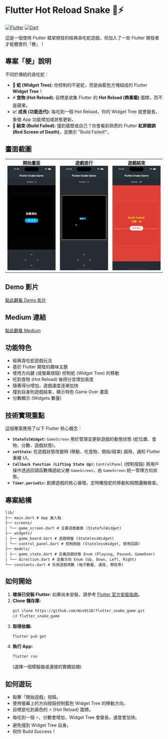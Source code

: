 # Flutter Hot Reload Snake 🐍⚡️

[![Flutter](https://img.shields.io/badge/Flutter-Framework-blue?logo=flutter)](https://flutter.dev)
[![Dart](https://img.shields.io/badge/Dart-Language-blue?logo=dart)](https://dart.dev)

這是一個使用 Flutter 框架開發的經典貪吃蛇遊戲，但加入了一些 Flutter 開發者才能體會的「梗」！

## 專案「梗」說明

不同於傳統的貪吃蛇：

*   **🐍 蛇 (Widget Tree):** 你控制的不是蛇，而是由藍色方塊組成的 Flutter **Widget Tree**！
*   **⚡️ 食物 (Hot Reload):** 目標是收集 Flutter 的 **Hot Reload (熱重載)** 圖標，而不是蘋果。
*   **📈 成長 (功能迭代):** 每吃到一個 Hot Reload，你的 Widget Tree 就會變長，象徵 App 功能增加或狀態更新。
*   **🧱 結束 (Build Failed):** 撞到牆壁或自己？你會看到熟悉的 Flutter **紅屏錯誤 (Red Screen of Death)**，並顯示 "Build Failed!"。

## 畫面截圖

<table>
  <tr>
    <td align="center">
      <b>開始畫面</b><br>
      <img src="assets/開始畫面.png" alt="開始畫面" width="250">
    </td>
    <td align="center">
      <b>遊戲進行</b><br>
      <img src="assets/遊戲進行.png" alt="遊戲進行" width="250">
    </td>
    <td align="center">
      <b>遊戲結束</b><br>
      <img src="assets/結束畫面.png" alt="遊戲結束" width="250">
    </td>
  </tr>
</table>

## Demo 影片
[點此觀看 Demo 影片](https://streamable.com/bdwppo)

## Medium 連結
[點此觀看 Medium](https://medium.com/@bruce930110930110/創作有梗的flutter-app-遊戲-d18db849a1b3)

## 功能特色

*   經典貪吃蛇遊戲玩法
*   基於 Flutter 開發的趣味主題
*   使用方向鍵 (或螢幕按鈕) 控制蛇 (Widget Tree) 的移動
*   吃到食物 (Hot Reload) 後得分並增加長度
*   隨著得分增加，遊戲速度逐漸加快 
*   撞到自身則遊戲結束，顯示特色 Game Over 畫面
*   分數顯示 (Widgets 數量)

## 技術實現重點

這個專案應用了以下 Flutter 核心概念：

*   **`StatefulWidget`:** `GameScreen` 用於管理並更新遊戲的動態狀態 (蛇位置、食物、分數、遊戲狀態)。
*   **`setState`:** 在遊戲狀態改變時 (移動、吃食物、開始/結束) 調用，通知 Flutter 重繪 UI。
*   **`Callback Function (Lifting State Up)`:** `ControlPanel` (控制按鈕) 將用戶操作透過回調函數傳遞給父層 `GameScreen`，由 `GameScreen` 統一管理方向狀態。
*   **`Timer.periodic`:** 創建遊戲的核心循環，定時觸發蛇的移動和相關邏輯檢查。

## 專案結構
```text
lib/
├── main.dart # App 進入點
├── screens/
│ └── game_screen.dart # 主要遊戲畫面 (StatefulWidget)
├── widgets/
│ ├── game_board.dart # 遊戲棋盤 (StatelessWidget)
│ └── control_panel.dart # 控制按鈕 (StatelessWidget, 使用回調)
├── models/
│ ├── game_state.dart # 定義遊戲狀態 Enum (Playing, Paused, GameOver)
│ └── direction.dart # 定義方向 Enum (Up, Down, Left, Right)
└── constants.dart # 存放遊戲常數 (格子數量, 速度, 顏色等)
```

## 如何開始

1.  **確保已安裝 Flutter:** 如果尚未安裝，請參考 [Flutter 官方安裝指南](https://flutter.dev/docs/get-started/install)。
2.  **Clone 儲存庫:**
    ```bash
    git clone https://github.com/Wzx0110/flutter_snake_game.git
    cd flutter_snake_game
    ```
3.  **取得依賴:**
    ```bash
    flutter pub get
    ```
4.  **執行 App:**
    ```bash
    flutter run
    ```
    (選擇一個模擬器或連接的實體設備)

## 如何遊玩

*   點擊「開始遊戲」按鈕。
*   使用螢幕上的方向按鈕控制藍色 Widget Tree 的移動方向。
*   目標是吃到黃色的 ⚡️ (Hot Reload) 圖標。
*   每吃到一個 ⚡️，分數會增加，Widget Tree 會變長，速度會加快。
*   避免撞到 Widget Tree 自身。
*   祝你 Build Success！


